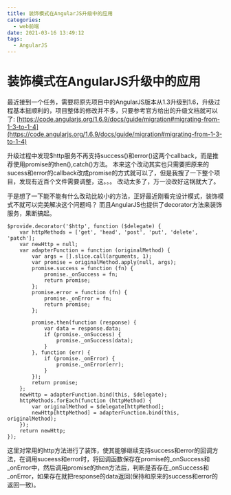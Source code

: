 ```yaml
---
title: 装饰模式在AngularJS升级中的应用
categories:
  - web前端
date: 2021-03-16 13:49:12
tags:
  - AngularJS
---
```


# 装饰模式在AngularJS升级中的应用

最近接到一个任务，需要将原先项目中的AngularJS版本从1.3升级到1.6，升级过程基本挺顺利的，项目整体的修改并不多，只要参考官方给出的升级文档就可以了:
[https://code.angularjs.org/1.6.9/docs/guide/migration#migrating-from-1-3-to-1-4](https://code.angularjs.org/1.6.9/docs/guide/migration#migrating-from-1-3-to-1-4)

<!-- more -->

升级过程中发现$http服务不再支持success()和error()这两个callback，而是推荐使用promise的then(),catch()方法。 本来这个改动其实也只需要把原来的sucess和error的callback改成promise的方式就可以了，但是我搜了一下整个项目，发现有近百个文件需要调整，这。。。 改动太多了，万一没改好这锅就大了。

于是想了一下能不能有什么改动比较小的方法，正好最近刚看完设计模式，装饰模式不就可以完美解决这个问题吗？ 而且AngularJS也提供了decorator方法来装饰服务，果断搞起。

```
$provide.decorator('$http', function ($delegate) {
    var httpMethods = ['get', 'head', 'post', 'put', 'delete', 'patch'];
    var newHttp = null;
    var adapterFunction = function (originalMethod) {
        var args = [].slice.call(arguments, 1);
        var promise = originalMethod.apply(null, args);
        promise.success = function (fn) {
            promise._onSuccess = fn;
            return promise;
        };
        promise.error = function (fn) {
            promise._onError = fn;
            return promise;
        };

        promise.then(function (response) {
            var data = response.data;
            if (promise._onSuccess) {
                promise._onSuccess(data);
            }
        }, function (err) {
            if (promise._onError) {
                promise._onError(err);
            }
        });
        return promise;
    };
    newHttp = adapterFunction.bind(this, $delegate);
    httpMethods.forEach(function (httpMethod) {
        var originalMethod = $delegate[httpMethod];
        newHttp[httpMethod] = adapterFunction.bind(this, originalMethod);
    });
    return newHttp;
});
```
这里对常用的http方法进行了装饰，使其能够继续支持success和error的回调方法，在调用suceess和error时，将回调函数保存在promise的_onSuccess和_onError中，然后调用promise的then方法后，判断是否存在_onSuccess和_onError，如果存在就把response的data返回(保持和原来的success和error的返回一致)。